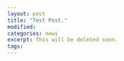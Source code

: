 ```yaml
---
layout: post
title: "Test Post."
modified: 
categories: news
excerpt: This will be deleted soon.
tags: 
---
```

